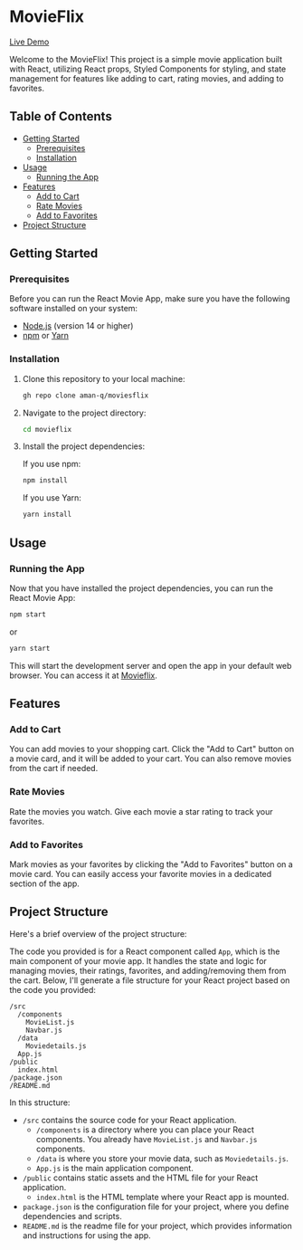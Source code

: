 # MovieFlix
[Live Demo](https://main--rainbow-bunny-667e2e.netlify.app/)

Welcome to the MovieFlix! This project is a simple movie application built with React, utilizing React props, Styled Components for styling, and state management for features like adding to cart, rating movies, and adding to favorites.

## Table of Contents

- [Getting Started](#getting-started)
  - [Prerequisites](#prerequisites)
  - [Installation](#installation)
- [Usage](#usage)
  - [Running the App](#running-the-app)
- [Features](#features)
  - [Add to Cart](#add-to-cart)
  - [Rate Movies](#rate-movies)
  - [Add to Favorites](#add-to-favorites)
- [Project Structure](#project-structure)

## Getting Started

### Prerequisites

Before you can run the React Movie App, make sure you have the following software installed on your system:

- [Node.js](https://nodejs.org/) (version 14 or higher)
- [npm](https://www.npmjs.com/) or [Yarn](https://yarnpkg.com/)

### Installation

1. Clone this repository to your local machine:

   ```bash
   gh repo clone aman-q/moviesflix
   ```

2. Navigate to the project directory:

   ```bash
   cd movieflix
   ```

3. Install the project dependencies:

   If you use npm:

   ```bash
   npm install
   ```

   If you use Yarn:

   ```bash
   yarn install
   ```

## Usage

### Running the App

Now that you have installed the project dependencies, you can run the React Movie App:

```bash
npm start
```

or

```bash
yarn start
```

This will start the development server and open the app in your default web browser. You can access it at [Movieflix](https://main--rainbow-bunny-667e2e.netlify.app/).

## Features

### Add to Cart

You can add movies to your shopping cart. Click the "Add to Cart" button on a movie card, and it will be added to your cart. You can also remove movies from the cart if needed.

### Rate Movies

Rate the movies you watch. Give each movie a star rating to track your favorites.

### Add to Favorites

Mark movies as your favorites by clicking the "Add to Favorites" button on a movie card. You can easily access your favorite movies in a dedicated section of the app.

## Project Structure

Here's a brief overview of the project structure:

The code you provided is for a React component called `App`, which is the main component of your movie app. It handles the state and logic for managing movies, their ratings, favorites, and adding/removing them from the cart. Below, I'll generate a file structure for your React project based on the code you provided:

```
/src
  /components
    MovieList.js
    Navbar.js
  /data
    Moviedetails.js
  App.js
/public
  index.html
/package.json
/README.md
```

In this structure:

- `/src` contains the source code for your React application.
  - `/components` is a directory where you can place your React components. You already have `MovieList.js` and `Navbar.js` components.
  - `/data` is where you store your movie data, such as `Moviedetails.js`.
  - `App.js` is the main application component.
- `/public` contains static assets and the HTML file for your React application.
  - `index.html` is the HTML template where your React app is mounted.
- `package.json` is the configuration file for your project, where you define dependencies and scripts.
- `README.md` is the readme file for your project, which provides information and instructions for using the app.


